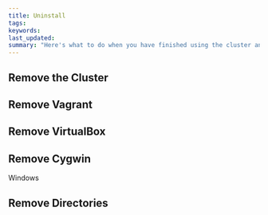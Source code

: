 ```yaml
---
title: Uninstall
tags: 
keywords: 
last_updated: 
summary: "Here's what to do when you have finished using the cluster and want to remove everything set up in this guide."
---
```


## Remove the Cluster

## Remove Vagrant

## Remove VirtualBox

## Remove Cygwin
<span class="label label-info">Windows</span>

## Remove Directories


